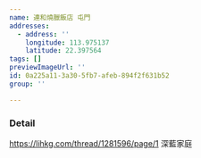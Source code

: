 ```yaml
---
name: 連和燒臘飯店 屯門
addresses:
  - address: ''
    longitude: 113.975137
    latitude: 22.397564
tags: []
previewImageUrl: ''
id: 0a225a11-3a30-5fb7-afeb-894f2f631b52
group: ''

---
```

### Detail
https://lihkg.com/thread/1281596/page/1
深藍家庭

